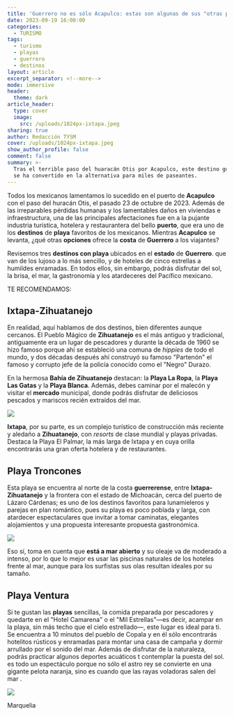 ```yaml
---
title: 'Guerrero no es sólo Acapulco: estas son algunas de sus "otras playas"'
date: 2023-09-19 16:00:00
categories:
  - TURISMO
tags:
  - turismo
  - playas
  - guerrero
  - destinos
layout: article
excerpt_separator: <!--more-->
mode: immersive
header:
  theme: dark
article_header:
  type: cover
  image:
    src: /uploads/1024px-ixtapa.jpeg
sharing: true
author: Redacción TYSM
cover: /uploads/1024px-ixtapa.jpeg
show_author_profile: false
comment: false
summary: >-
  Tras el terrible paso del huaracán Otis por Acapulco, este destino guerrerense
  se ha convertido en la alternativa para miles de paseantes.
---
```

Todos los mexicanos lamentamos lo sucedido en el puerto de **Acapulco** con el paso del huracán Otis, el pasado 23 de octubre de 2023. Además de las irreparables pérdidas humanas y los lamentables daños en viviendas e infraestructura, una de las principales afectaciones fue en a la pujante industria turística, hotelera y restaurantera del bello **puerto**, que era uno de los **destinos** de **playa** favoritos de los mexicanos. Mientras **Acapulco** se levanta, ¿qué otras **opciones** ofrece la **costa** de **Guerrero** a los viajantes?

Revisemos tres **destinos con playa** ubicados en el **estado** de **Guerrero**. que van de los lujoso a lo más sencillo, y de hoteles de cinco estrellas a humildes enramadas. En todos ellos, sin embargo, podrás disfrutar del sol, la brisa, el mar, la gastronomía y los atardeceres del Pacífico mexicano.

TE RECOMENDAMOS:&nbsp;

## Ixtapa-Zihuatanejo

En realidad, aquí hablamos de dos destinos, bien diferentes aunque cercanos. El Pueblo Mágico de **Zihuatanejo** es el más antiguo y tradicional, antiguamente era un lugar de pescadores y durante la década de 1960 se hizo famoso porque ahí se estableció una comuna de *hippies* de todo el mundo, y dos décadas después ahí construyó su famoso "Partenón" el famoso y corrupto jefe de la policía conocido como el "Negro" Durazo.

En la hermosa **Bahía de Zihuatanejo** destacan: la **Playa La Ropa**, la **Playa Las Gatas** y la **Playa Blanca**. Además, debes caminar por el malecón y visitar el **mercado** municipal, donde podrás disfrutar de deliciosos pescados y mariscos recién extraídos del mar.

![](https://upload.wikimedia.org/wikipedia/commons/thumb/1/14/Playa_La_Ropa%2C_Zihuatanejo._-_panoramio.jpg/1024px-Playa_La_Ropa%2C_Zihuatanejo._-_panoramio.jpg)

**Ixtapa**, por su parte, es un complejo turístico de construcción más reciente y aledaño a **Zihuatanejo**, con *resorts* de clase mundial y playas privadas. Destaca la Playa El Palmar, la más larga de Ixtapa y en cuya orilla encontrarás una gran oferta hotelera y de restaurantes.

## Playa Troncones

Esta playa se encuentra al norte de la costa **guerrerense**, entre **Ixtapa-Zihuatanejo** y la frontera con el estado de Michoacán, cerca del puerto de Lázaro Cárdenas; es uno de los destinos favoritos para lunamieleros y parejas en plan romántico, pues su playa es poco poblada y larga, con atardecer espectaculares que invitar a tomar caminatas, elegantes alojamientos y una propuesta interesante propuesta gastronómica.

![](https://upload.wikimedia.org/wikipedia/commons/thumb/e/e7/Playa_Troncones%2C_Costa_Grande%2C_Guerrero%2C_Troncones_Beach%2C_Costa_Grande%2C_Guerrero_%2824980714395%29.jpg/1024px-Playa_Troncones%2C_Costa_Grande%2C_Guerrero%2C_Troncones_Beach%2C_Costa_Grande%2C_Guerrero_%2824980714395%29.jpg)

Eso sí, toma en cuenta que **está a mar abierto** y su oleaje va de moderado a intenso, por lo que lo mejor es usar las piscinas naturales de los hoteles frente al mar, aunque para los surfistas sus olas resultan ideales por su tamaño.

## Playa Ventura

Si te gustan las **playas** sencillas, la comida preparada por pescadores y quedarte en el "Hotel Camarena" o el "Mil Estrellas"—es decir, acampar en la playa, sin más techo que el cielo estrellado—, este lugar es ideal para ti. Se encuentra a 10 minutos del pueblo de Copala y en él sólo encontrarás hotelitos rústicos y enramadas para montar una casa de campaña y dormir arrullado por el sonido del mar. Además de disfrutar de la naturaleza, podrás practicar algunos deportes acuáticos t contemplar la puesta del sol. es todo un espectáculo porque no sólo el astro rey se convierte en una gigante pelota naranja, sino es cuando que las rayas voladoras salen del mar .

![](https://upload.wikimedia.org/wikipedia/commons/thumb/1/1a/Ventura_Beach_in_Guerrero%2C_Mexico.jpg/1024px-Ventura_Beach_in_Guerrero%2C_Mexico.jpg)

Marquelia